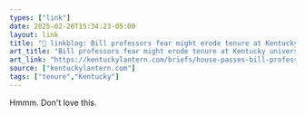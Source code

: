 ```yaml
---
types: ["link"]
date: 2025-02-26T15:34:23-05:00
layout: link
title: "🔗 linkblog: Bill professors fear might erode tenure at Kentucky universities passes House • Kentucky Lantern'"
art_title: "Bill professors fear might erode tenure at Kentucky universities passes House • Kentucky Lantern"
art_link: "https://kentuckylantern.com/briefs/house-passes-bill-professors-fear-might-erode-tenure-at-kentucky-universities/"
source: ["kentuckylantern.com"]
tags: ["tenure","Kentucky"]
---
```

Hmmm. Don't love this.
